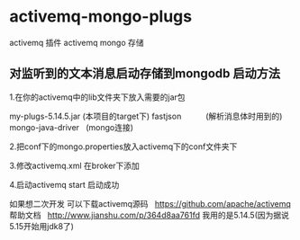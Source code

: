 # activemq-mongo-plugs
activemq 插件  activemq mongo 存储

对监听到的文本消息启动存储到mongodb
启动方法
-------
1.在你的activemq中的lib文件夹下放入需要的jar包

my-plugs-5.14.5.jar (本项目的target下)
fastjson           (解析消息体时用到的)
mongo-java-driver   (mongo连接)

2.把conf下的mongo.properties放入activemq下的conf文件夹下

3.修改activemq.xml
在broker下添加
        <plugins>
            <loggingBrokerPlugin logAll="true"></loggingBrokerPlugin>
            <bean xmlns="http://www.springframework.org/schema/beans" id="serviceRequestPlugin"
                  class="my.plugins.plugin.MongoDBPlugin">
            </bean>
        </plugins>

4.启动activemq start
启动成功






如果想二次开发
可以下载activemq源码   https://github.com/apache/activemq
帮助文档   http://www.jianshu.com/p/364d8aa761fd
我用的是5.14.5(因为据说5.15开始用jdk8了)

